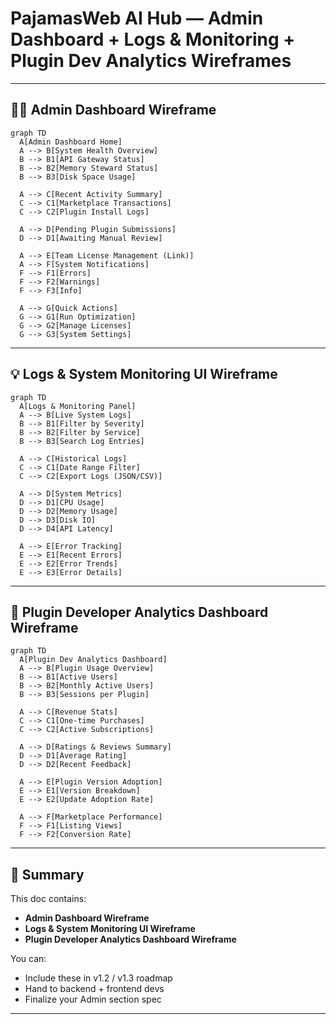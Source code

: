 # PajamasWeb AI Hub — Admin Dashboard + Logs & Monitoring + Plugin Dev Analytics Wireframes

---

## 👨‍📈 Admin Dashboard Wireframe

```mermaid
graph TD
  A[Admin Dashboard Home]
  A --> B[System Health Overview]
  B --> B1[API Gateway Status]
  B --> B2[Memory Steward Status]
  B --> B3[Disk Space Usage]

  A --> C[Recent Activity Summary]
  C --> C1[Marketplace Transactions]
  C --> C2[Plugin Install Logs]

  A --> D[Pending Plugin Submissions]
  D --> D1[Awaiting Manual Review]

  A --> E[Team License Management (Link)]
  A --> F[System Notifications]
  F --> F1[Errors]
  F --> F2[Warnings]
  F --> F3[Info]

  A --> G[Quick Actions]
  G --> G1[Run Optimization]
  G --> G2[Manage Licenses]
  G --> G3[System Settings]
```

---

## 💡 Logs & System Monitoring UI Wireframe

```mermaid
graph TD
  A[Logs & Monitoring Panel]
  A --> B[Live System Logs]
  B --> B1[Filter by Severity]
  B --> B2[Filter by Service]
  B --> B3[Search Log Entries]

  A --> C[Historical Logs]
  C --> C1[Date Range Filter]
  C --> C2[Export Logs (JSON/CSV)]

  A --> D[System Metrics]
  D --> D1[CPU Usage]
  D --> D2[Memory Usage]
  D --> D3[Disk IO]
  D --> D4[API Latency]

  A --> E[Error Tracking]
  E --> E1[Recent Errors]
  E --> E2[Error Trends]
  E --> E3[Error Details]
```

---

## 🎯 Plugin Developer Analytics Dashboard Wireframe

```mermaid
graph TD
  A[Plugin Dev Analytics Dashboard]
  A --> B[Plugin Usage Overview]
  B --> B1[Active Users]
  B --> B2[Monthly Active Users]
  B --> B3[Sessions per Plugin]

  A --> C[Revenue Stats]
  C --> C1[One-time Purchases]
  C --> C2[Active Subscriptions]

  A --> D[Ratings & Reviews Summary]
  D --> D1[Average Rating]
  D --> D2[Recent Feedback]

  A --> E[Plugin Version Adoption]
  E --> E1[Version Breakdown]
  E --> E2[Update Adoption Rate]

  A --> F[Marketplace Performance]
  F --> F1[Listing Views]
  F --> F2[Conversion Rate]
```

---

## 🌟 Summary

This doc contains:

- **Admin Dashboard Wireframe**
- **Logs & System Monitoring UI Wireframe**
- **Plugin Developer Analytics Dashboard Wireframe**

You can:

- Include these in v1.2 / v1.3 roadmap
- Hand to backend + frontend devs
- Finalize your Admin section spec

---
